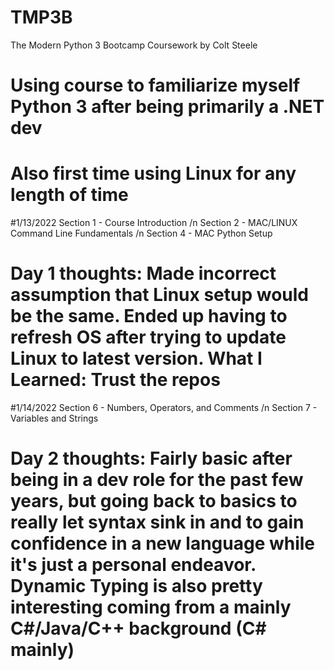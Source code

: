# TMP3B
The Modern Python 3 Bootcamp Coursework by Colt Steele

# Using course to familiarize myself Python 3 after being primarily a .NET dev
# Also first time using Linux for any length of time

#1/13/2022
Section 1 - Course Introduction /n
Section 2 - MAC/LINUX Command Line Fundamentals /n
Section 4 - MAC Python Setup

# Day 1 thoughts: Made incorrect assumption that Linux setup would be the same. Ended up having to refresh OS after trying to update Linux to latest version. What I Learned: Trust the repos

#1/14/2022
Section 6 - Numbers, Operators, and Comments /n
Section 7 - Variables and Strings

# Day 2 thoughts: Fairly basic after being in a dev role for the past few years, but going back to basics to really let syntax sink in and to gain confidence in a new language while it's just a personal endeavor.  Dynamic Typing is also pretty interesting coming from a mainly C#/Java/C++ background (C# mainly)
